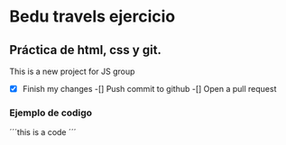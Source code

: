 # Bedu travels ejercicio
## Práctica de html, css y git.

This is a new project for JS group

-[x] Finish my changes
-[] Push commit to github
-[] Open a pull request

### Ejemplo de codigo
´´´this is a code ´´´